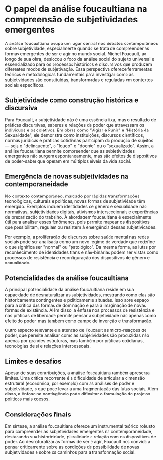 # O papel da análise foucaultiana na compreensão de subjetividades emergentes

A análise foucaultiana ocupa um lugar central nos debates contemporâneos sobre subjetividade, especialmente quando se trata de compreender as formas emergentes de ser e agir no mundo social. Michel Foucault, ao longo de sua obra, deslocou o foco da análise social do sujeito universal e essencializado para os processos históricos e discursivos que produzem diferentes modos de subjetivação. Essa perspectiva oferece ferramentas teóricas e metodológicas fundamentais para investigar como as subjetividades são constituídas, transformadas e reguladas em contextos sociais específicos.

## Subjetividade como construção histórica e discursiva

Para Foucault, a subjetividade não é uma essência fixa, mas o resultado de práticas discursivas, saberes e relações de poder que atravessam os indivíduos e os coletivos. Em obras como "Vigiar e Punir" e "História da Sexualidade", ele demonstra como instituições, discursos científicos, normas jurídicas e práticas cotidianas participam da produção de sujeitos — seja o "delinquente", o "louco", o "doente" ou o "sexualizado". Assim, a análise foucaultiana permite compreender que as subjetividades emergentes não surgem espontaneamente, mas são efeitos de dispositivos de poder-saber que operam em múltiplos níveis da vida social.

## Emergência de novas subjetividades na contemporaneidade

No contexto contemporâneo, marcado por rápidas transformações tecnológicas, culturais e políticas, novas formas de subjetividade têm emergido. Exemplos incluem identidades de gênero e sexualidade não normativas, subjetividades digitais, ativismos interseccionais e experiências de precarização do trabalho. A abordagem foucaultiana é especialmente útil para analisar esses fenômenos, pois permite mapear os dispositivos que possibilitam, regulam ou resistem à emergência dessas subjetividades.

Por exemplo, a proliferação de discursos sobre saúde mental nas redes sociais pode ser analisada como um novo regime de verdade que redefine o que significa ser "normal" ou "patológico". Da mesma forma, as lutas por reconhecimento de identidades trans e não-binárias podem ser vistas como processos de resistência e reconfiguração dos dispositivos de gênero e sexualidade.

## Potencialidades da análise foucaultiana

A principal potencialidade da análise foucaultiana reside em sua capacidade de desnaturalizar as subjetividades, mostrando como elas são historicamente contingentes e politicamente situadas. Isso abre espaço para a crítica das formas de dominação e para a imaginação de novas formas de existência. Além disso, a ênfase nos processos de resistência e nas práticas de liberdade permite pensar a subjetividade não apenas como efeito do poder, mas também como campo de invenção e transformação.

Outro aspecto relevante é a atenção de Foucault às micro-relações de poder, que permite analisar como as subjetividades são produzidas não apenas por grandes estruturas, mas também por práticas cotidianas, tecnologias de si e relações interpessoais.

## Limites e desafios

Apesar de suas contribuições, a análise foucaultiana também apresenta limites. Uma crítica recorrente é a dificuldade de articular a dimensão estrutural (econômica, por exemplo) com as análises de poder e subjetividade, o que pode levar a uma fragmentação das lutas sociais. Além disso, a ênfase na contingência pode dificultar a formulação de projetos políticos mais coesos.

## Considerações finais

Em síntese, a análise foucaultiana oferece um instrumental teórico robusto para compreender as subjetividades emergentes na contemporaneidade, destacando sua historicidade, pluralidade e relação com os dispositivos de poder. Ao desnaturalizar as formas de ser e agir, Foucault nos convida a pensar criticamente sobre as condições de possibilidade de novas subjetividades e sobre os caminhos para a transformação social.